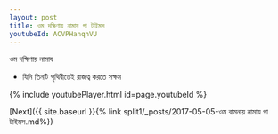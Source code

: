 ```yaml
---
layout: post
title: ওম দক্ষিণায় নামায গা টাইমস
youtubeId: ACVPHanqhVU
---
```

 
 
 ওম দক্ষিণায় নামায  
 
 -  যিনি তিনটি পৃথিবীতেই রাজত্ব করতে সক্ষম 
 
  
 
  
 
 
 
 
 
 


{% include youtubePlayer.html id=page.youtubeId %}
 
[Next]({{ site.baseurl }}{% link  split1/_posts/2017-05-05-ওম বামনায় নামায গা টাইমস.md%})
 
